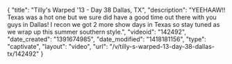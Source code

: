 {
    "title": "Tilly's Warped '13 - Day 38 Dallas, TX",
    "description": "YEEHAAW!! Texas was a hot one but we sure did have a good time out there with you guys in Dallas! I recon we got 2 more show days in Texas so stay tuned as we wrap up this summer southern style.",
    "videoid": "142492",
    "date_created": "1391674985",
    "date_modified": "1418181156",
    "type": "captivate",
    "layout": "video",
    "url": "\/v\/tilly-s-warped-13-day-38-dallas-tx\/142492"
}